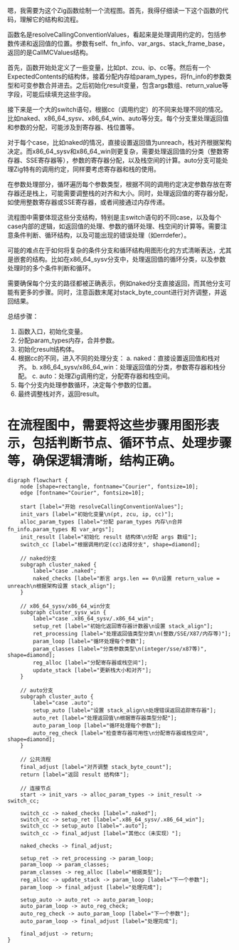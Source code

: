 嗯，我需要为这个Zig函数绘制一个流程图。首先，我得仔细读一下这个函数的代码，理解它的结构和流程。

函数名是resolveCallingConventionValues，看起来是处理调用约定的，包括参数传递和返回值的位置。参数有self、fn_info、var_args、stack_frame_base，返回的是CallMCValues结构。

首先，函数开始处定义了一些变量，比如pt、zcu、ip、cc等。然后有一个ExpectedContents的结构体，接着分配内存给param_types，将fn_info的参数类型和可变参数合并进去。之后初始化result变量，包含args数组、return_value等字段，可能后续填充这些字段。

接下来是一个大的switch语句，根据cc（调用约定）的不同来处理不同的情况。比如naked、x86_64_sysv、x86_64_win、auto等分支。每个分支里处理返回值和参数的分配，可能涉及到寄存器、栈位置等。

对于每个case，比如naked的情况，直接设置返回值为unreach，栈对齐根据架构决定。而x86_64_sysv和x86_64_win则更复杂，需要处理返回值的分类（整数寄存器、SSE寄存器等），参数的寄存器分配，以及栈空间的计算。auto分支可能处理Zig特有的调用约定，同样要考虑寄存器和栈的使用。

在参数处理部分，循环遍历每个参数类型，根据不同的调用约定决定参数存放在寄存器还是栈上，可能需要调整栈的对齐和大小。同时，处理返回值的寄存器分配，如使用整数寄存器或SSE寄存器，或者间接通过内存传递。

流程图中需要体现这些分支结构，特别是主switch语句的不同case，以及每个case内部的逻辑，如返回值的处理、参数的循环处理、栈空间的计算等。需要注意条件判断、循环结构，以及可能出现的错误处理（如errdefer）。

可能的难点在于如何将复杂的条件分支和循环结构用图形化的方式清晰表达，尤其是嵌套的结构。比如在x86_64_sysv分支中，处理返回值的循环分类，以及参数处理时的多个条件判断和循环。

需要确保每个分支的路径都被正确表示，例如naked分支直接返回，而其他分支可能有更多的步骤。同时，注意函数末尾对stack_byte_count进行对齐调整，并返回结果。

总结步骤：
1. 函数入口，初始化变量。
2. 分配param_types内存，合并参数。
3. 初始化result结构体。
4. 根据cc的不同，进入不同的处理分支：
   a. naked：直接设置返回值和栈对齐。
   b. x86_64_sysv/x86_64_win：处理返回值的分类，参数寄存器和栈分配。
   c. auto：处理Zig调用约定，分配寄存器和栈空间。
5. 每个分支内处理参数循环，决定每个参数的位置。
6. 最终调整栈对齐，返回result。

在流程图中，需要将这些步骤用图形表示，包括判断节点、循环节点、处理步骤等，确保逻辑清晰，结构正确。
================================================
```graphviz
digraph flowchart {
    node [shape=rectangle, fontname="Courier", fontsize=10];
    edge [fontname="Courier", fontsize=10];

    start [label="开始 resolveCallingConventionValues"];
    init_vars [label="初始化变量\n(pt, zcu, ip, cc)"];
    alloc_param_types [label="分配 param_types 内存\n合并 fn_info.param_types 和 var_args"];
    init_result [label="初始化 result 结构体\n分配 args 数组"];
    switch_cc [label="根据调用约定(cc)选择分支", shape=diamond];

    // naked分支
    subgraph cluster_naked {
        label="case .naked";
        naked_checks [label="断言 args.len == 0\n设置 return_value = unreach\n根据架构设置 stack_align"];
    }

    // x86_64_sysv/x86_64_win分支
    subgraph cluster_sysv_win {
        label="case .x86_64_sysv/.x86_64_win";
        setup_ret [label="初始化返回寄存器计数器\n设置 stack_align"];
        ret_processing [label="处理返回值类型分类\n(整数/SSE/X87/内存等)"];
        param_loop [label="循环处理每个参数"];
        param_classes [label="分类参数类型\n(integer/sse/x87等)", shape=diamond];
        reg_alloc [label="分配寄存器或栈空间"];
        update_stack [label="更新栈大小和对齐"];
    }

    // auto分支
    subgraph cluster_auto {
        label="case .auto";
        setup_auto [label="设置 stack_align\n处理错误返回追踪寄存器"];
        auto_ret [label="处理返回值\n根据寄存器类型分配"];
        auto_param_loop [label="循环处理每个参数"];
        auto_reg_check [label="检查寄存器可用性\n分配寄存器或栈空间", shape=diamond];
    }

    // 公共流程
    final_adjust [label="对齐调整 stack_byte_count"];
    return [label="返回 result 结构体"];

    // 连接节点
    start -> init_vars -> alloc_param_types -> init_result -> switch_cc;
    
    switch_cc -> naked_checks [label=".naked"];
    switch_cc -> setup_ret [label=".x86_64_sysv/.x86_64_win"];
    switch_cc -> setup_auto [label=".auto"];
    switch_cc -> final_adjust [label="其他cc（未实现）"];

    naked_checks -> final_adjust;

    setup_ret -> ret_processing -> param_loop;
    param_loop -> param_classes;
    param_classes -> reg_alloc [label="根据类型"];
    reg_alloc -> update_stack -> param_loop [label="下一个参数"];
    param_loop -> final_adjust [label="处理完成"];

    setup_auto -> auto_ret -> auto_param_loop;
    auto_param_loop -> auto_reg_check;
    auto_reg_check -> auto_param_loop [label="下一个参数"];
    auto_param_loop -> final_adjust [label="处理完成"];

    final_adjust -> return;
}
```